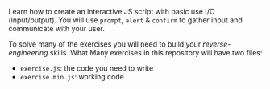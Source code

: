 Learn how to create an interactive JS script with basic use I/O (input/output).  You will use `prompt`, `alert` & `confirm` to gather input and communicate with your user.

To solve many of the exercises you will need to build your _reverse-engineering_ skills.  What
Many exercises in this repository will have two files:

- `exercise.js`: the code you need to write
- `exercise.min.js`: working code
